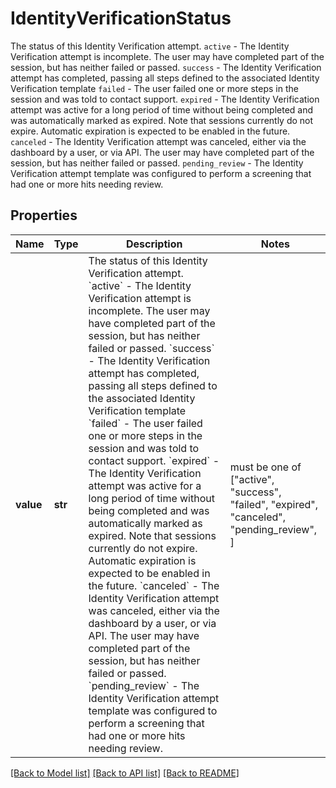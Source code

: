 # IdentityVerificationStatus

The status of this Identity Verification attempt.   `active` - The Identity Verification attempt is incomplete. The user may have completed part of the session, but has neither failed or passed.  `success` - The Identity Verification attempt has completed, passing all steps defined to the associated Identity Verification template  `failed` - The user failed one or more steps in the session and was told to contact support.  `expired` - The Identity Verification attempt was active for a long period of time without being completed and was automatically marked as expired. Note that sessions currently do not expire. Automatic expiration is expected to be enabled in the future.  `canceled` - The Identity Verification attempt was canceled, either via the dashboard by a user, or via API. The user may have completed part of the session, but has neither failed or passed.  `pending_review` - The Identity Verification attempt template was configured to perform a screening that had one or more hits needing review.

## Properties
Name | Type | Description | Notes
------------ | ------------- | ------------- | -------------
**value** | **str** | The status of this Identity Verification attempt.   &#x60;active&#x60; - The Identity Verification attempt is incomplete. The user may have completed part of the session, but has neither failed or passed.  &#x60;success&#x60; - The Identity Verification attempt has completed, passing all steps defined to the associated Identity Verification template  &#x60;failed&#x60; - The user failed one or more steps in the session and was told to contact support.  &#x60;expired&#x60; - The Identity Verification attempt was active for a long period of time without being completed and was automatically marked as expired. Note that sessions currently do not expire. Automatic expiration is expected to be enabled in the future.  &#x60;canceled&#x60; - The Identity Verification attempt was canceled, either via the dashboard by a user, or via API. The user may have completed part of the session, but has neither failed or passed.  &#x60;pending_review&#x60; - The Identity Verification attempt template was configured to perform a screening that had one or more hits needing review. |  must be one of ["active", "success", "failed", "expired", "canceled", "pending_review", ]

[[Back to Model list]](../README.md#documentation-for-models) [[Back to API list]](../README.md#documentation-for-api-endpoints) [[Back to README]](../README.md)


